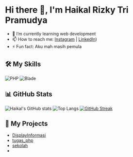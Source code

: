 # Hi there 👋, I'm Haikal Rizky Tri Pramudya

- 🌱 I’m currently learning web development
- 📫 How to reach me: [Instagram](https://instagram.com/kall266) | [LinkedIn](https://www.linkedin.com/in/haikal-rizky-t-ab3539266/))
- ⚡ Fun fact: Aku mah masih pemula

## 🛠️ My Skills
![PHP](https://img.shields.io/badge/PHP-777BB4?style=for-the-badge&logo=php&logoColor=white)
![Blade](https://img.shields.io/badge/Blade-FF2D20?style=for-the-badge&logo=laravel&logoColor=white)

## 📊 GitHub Stats
![Haikal's GitHub stats](https://github-readme-stats.vercel.app/api?username=haikal-266&show_icons=true&theme=radical)
![Top Langs](https://github-readme-stats.vercel.app/api/top-langs/?username=haikal-266&layout=compact&theme=radical)
[![GitHub Streak](https://streak-stats.demolab.com?user=haikal-266&theme=radical)](https://git.io/streak-stats)

## 🚀 My Projects
- [DisplayInformasi](https://github.com/haikal-266/DisplayInformasi)
- [tugas_php](https://github.com/haikal-266/tugas_php)
- [sekolah](https://github.com/haikal-266/sekolah)
- 
